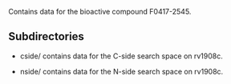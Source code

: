 Contains data for the bioactive compound F0417-2545.

## Subdirectories

- cside/ contains data for the C-side search space on rv1908c.

- nside/ contains data for the N-side search space on rv1908c.

